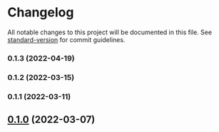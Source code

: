 # Changelog

All notable changes to this project will be documented in this file. See [standard-version](https://github.com/conventional-changelog/standard-version) for commit guidelines.

### 0.1.3 (2022-04-19)

### 0.1.2 (2022-03-15)

### 0.1.1 (2022-03-11)

## [0.1.0](https://github.com/haiilo/catalyst/compare/@haiilo/catalyst-icons/v0.0.14...@haiilo/catalyst-icons/v0.1.0) (2022-03-07)

